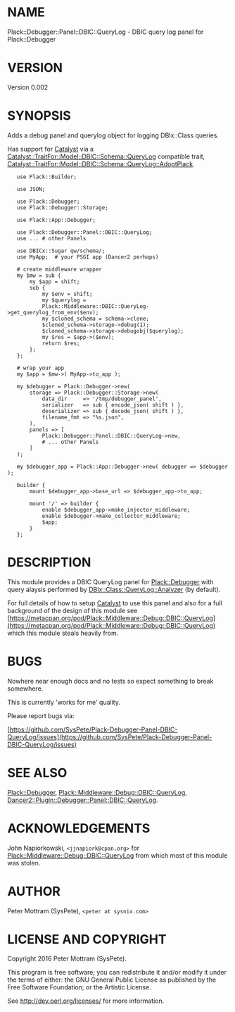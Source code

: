 # NAME

Plack::Debugger::Panel::DBIC::QueryLog - DBIC query log panel for Plack::Debugger

# VERSION

Version 0.002

# SYNOPSIS

Adds a debug panel and querylog object for logging DBIx::Class queries.

Has support for [Catalyst](https://metacpan.org/pod/Catalyst) via a
[Catalyst::TraitFor::Model::DBIC::Schema::QueryLog](https://metacpan.org/pod/Catalyst::TraitFor::Model::DBIC::Schema::QueryLog) compatible trait,
[Catalyst::TraitFor::Model::DBIC::Schema::QueryLog::AdoptPlack](https://metacpan.org/pod/Catalyst::TraitFor::Model::DBIC::Schema::QueryLog::AdoptPlack).

       use Plack::Builder;
    
       use JSON;
    
       use Plack::Debugger;
       use Plack::Debugger::Storage;
    
       use Plack::App::Debugger;
    
       use Plack::Debugger::Panel::DBIC::QueryLog;
       use ... # other Panels

       use DBICx::Sugar qw/schema/;
       use MyApp;  # your PSGI app (Dancer2 perhaps)

       # create middleware wrapper
       my $mw = sub {
           my $app = shift;
           sub {
               my $env = shift;
               my $querylog =
               Plack::Middleware::DBIC::QueryLog->get_querylog_from_env($env);
               my $cloned_schema = schema->clone;
               $cloned_schema->storage->debug(1);
               $cloned_schema->storage->debugobj($querylog);
               my $res = $app->($env);
               return $res;
           };
       };

       # wrap your app
       my $app = $mw->( MyApp->to_app );
    
       my $debugger = Plack::Debugger->new(
           storage => Plack::Debugger::Storage->new(
               data_dir     => '/tmp/debugger_panel',
               serializer   => sub { encode_json( shift ) },
               deserializer => sub { decode_json( shift ) },
               filename_fmt => "%s.json",
           ),
           panels => [
               Plack::Debugger::Panel::DBIC::QueryLog->new,     
               # ... other Panels
           ]
       );
    
       my $debugger_app = Plack::App::Debugger->new( debugger => $debugger );
    
       builder {
           mount $debugger_app->base_url => $debugger_app->to_app;
       
           mount '/' => builder {
               enable $debugger_app->make_injector_middleware;
               enable $debugger->make_collector_middleware;
               $app;
           }
       };

# DESCRIPTION

This module provides a DBIC QueryLog panel for [Plack::Debugger](https://metacpan.org/pod/Plack::Debugger) with
query alaysis performed by [DBIx::Class::QueryLog::Analyzer](https://metacpan.org/pod/DBIx::Class::QueryLog::Analyzer) (by default).

For full details of how to setup [Catalyst](https://metacpan.org/pod/Catalyst) to use this panel and also for
a full background of the design of this module see
[https://metacpan.org/pod/Plack::Middleware::Debug::DBIC::QueryLog](https://metacpan.org/pod/Plack::Middleware::Debug::DBIC::QueryLog)
which this module steals heavily from.

# BUGS

Nowhere near enough docs and no tests so expect something to break somewhere.

This is currently 'works for me' quality.

Please report bugs via:

[https://github.com/SysPete/Plack-Debugger-Panel-DBIC-QueryLog/issues](https://github.com/SysPete/Plack-Debugger-Panel-DBIC-QueryLog/issues)

# SEE ALSO

[Plack::Debugger](https://metacpan.org/pod/Plack::Debugger), [Plack::Middleware::Debug::DBIC::QueryLog](https://metacpan.org/pod/Plack::Middleware::Debug::DBIC::QueryLog),
[Dancer2::Plugin::Debugger::Panel::DBIC::QueryLog](https://metacpan.org/pod/Dancer2::Plugin::Debugger::Panel::DBIC::QueryLog).

# ACKNOWLEDGEMENTS

John Napiorkowski, `<jjnapiork@cpan.org>` for [Plack::Middleware::Debug::DBIC::QueryLog](https://metacpan.org/pod/Plack::Middleware::Debug::DBIC::QueryLog) from which most of this module was stolen.

# AUTHOR

Peter Mottram (SysPete), `<peter at sysnix.com>`

# LICENSE AND COPYRIGHT

Copyright 2016 Peter Mottram (SysPete).

This program is free software; you can redistribute it and/or modify it
under the terms of either: the GNU General Public License as published
by the Free Software Foundation; or the Artistic License.

See http://dev.perl.org/licenses/ for more information.
